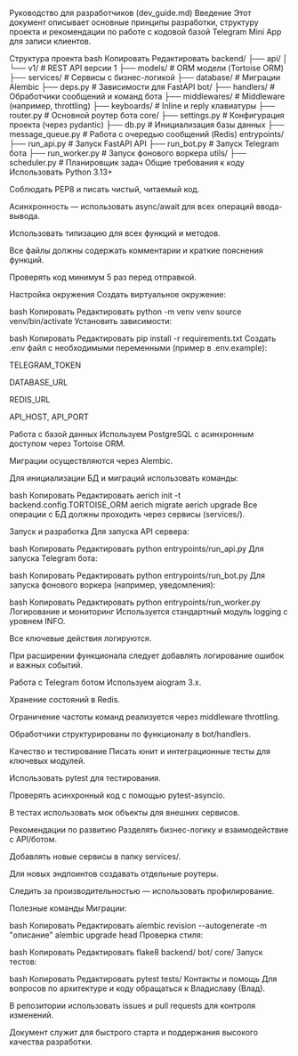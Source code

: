 Руководство для разработчиков (dev_guide.md)
Введение
Этот документ описывает основные принципы разработки, структуру проекта и рекомендации по работе с кодовой базой Telegram Mini App для записи клиентов.

Структура проекта
bash
Копировать
Редактировать
backend/
├── api/
│   └── v1/                  # REST API версии 1
├── models/                  # ORM модели (Tortoise ORM)
├── services/                # Сервисы с бизнес-логикой
├── database/                # Миграции Alembic
├── deps.py                  # Зависимости для FastAPI
bot/
├── handlers/                # Обработчики сообщений и команд бота
├── middlewares/             # Middleware (например, throttling)
├── keyboards/               # Inline и reply клавиатуры
├── router.py                # Основной роутер бота
core/
├── settings.py              # Конфигурация проекта (через pydantic)
├── db.py                    # Инициализация базы данных
├── message_queue.py         # Работа с очередью сообщений (Redis)
entrypoints/
├── run_api.py               # Запуск FastAPI API
├── run_bot.py               # Запуск Telegram бота
├── run_worker.py            # Запуск фонового воркера
utils/
├── scheduler.py             # Планировщик задач
Общие требования к коду
Использовать Python 3.13+

Соблюдать PEP8 и писать чистый, читаемый код.

Асинхронность — использовать async/await для всех операций ввода-вывода.

Использовать типизацию для всех функций и методов.

Все файлы должны содержать комментарии и краткие пояснения функций.

Проверять код минимум 5 раз перед отправкой.

Настройка окружения
Создать виртуальное окружение:

bash
Копировать
Редактировать
python -m venv venv
source venv/bin/activate
Установить зависимости:

bash
Копировать
Редактировать
pip install -r requirements.txt
Создать .env файл с необходимыми переменными (пример в .env.example):

TELEGRAM_TOKEN

DATABASE_URL

REDIS_URL

API_HOST, API_PORT

Работа с базой данных
Используем PostgreSQL с асинхронным доступом через Tortoise ORM.

Миграции осуществляются через Alembic.

Для инициализации БД и миграций использовать команды:

bash
Копировать
Редактировать
aerich init -t backend.config.TORTOISE_ORM
aerich migrate
aerich upgrade
Все операции с БД должны проходить через сервисы (services/).

Запуск и разработка
Для запуска API сервера:

bash
Копировать
Редактировать
python entrypoints/run_api.py
Для запуска Telegram бота:

bash
Копировать
Редактировать
python entrypoints/run_bot.py
Для запуска фонового воркера (например, уведомления):

bash
Копировать
Редактировать
python entrypoints/run_worker.py
Логирование и мониторинг
Используется стандартный модуль logging с уровнем INFO.

Все ключевые действия логируются.

При расширении функционала следует добавлять логирование ошибок и важных событий.

Работа с Telegram ботом
Используем aiogram 3.x.

Хранение состояний в Redis.

Ограничение частоты команд реализуется через middleware throttling.

Обработчики структурированы по функционалу в bot/handlers.

Качество и тестирование
Писать юнит и интеграционные тесты для ключевых модулей.

Использовать pytest для тестирования.

Проверять асинхронный код с помощью pytest-asyncio.

В тестах использовать мок объекты для внешних сервисов.

Рекомендации по развитию
Разделять бизнес-логику и взаимодействие с API/ботом.

Добавлять новые сервисы в папку services/.

Для новых эндпоинтов создавать отдельные роутеры.

Следить за производительностью — использовать профилирование.

Полезные команды
Миграции:

bash
Копировать
Редактировать
alembic revision --autogenerate -m "описание"
alembic upgrade head
Проверка стиля:

bash
Копировать
Редактировать
flake8 backend/ bot/ core/
Запуск тестов:

bash
Копировать
Редактировать
pytest tests/
Контакты и помощь
Для вопросов по архитектуре и коду обращаться к Владиславу (Влад).

В репозитории использовать issues и pull requests для контроля изменений.

Документ служит для быстрого старта и поддержания высокого качества разработки.